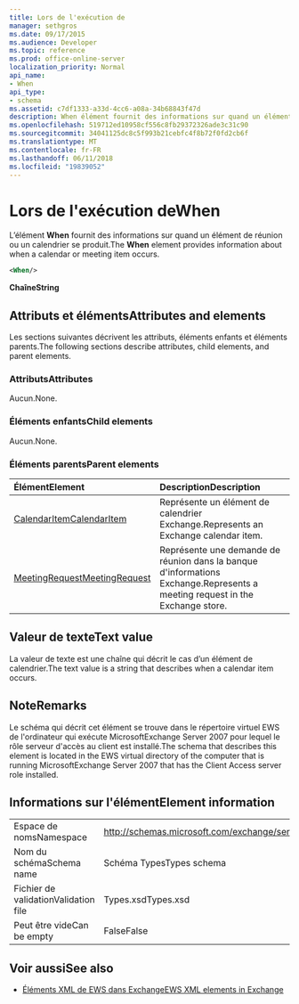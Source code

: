 ```yaml
---
title: Lors de l'exécution de
manager: sethgros
ms.date: 09/17/2015
ms.audience: Developer
ms.topic: reference
ms.prod: office-online-server
localization_priority: Normal
api_name:
- When
api_type:
- schema
ms.assetid: c7df1333-a33d-4cc6-a08a-34b68843f47d
description: When élément fournit des informations sur quand un élément de calendrier ou une réunion se produit.
ms.openlocfilehash: 519712ed10958cf556c8fb29372326ade3c31c90
ms.sourcegitcommit: 34041125dc8c5f993b21cebfc4f8b72f0fd2cb6f
ms.translationtype: MT
ms.contentlocale: fr-FR
ms.lasthandoff: 06/11/2018
ms.locfileid: "19839052"
---
```

# <a name="when"></a><span data-ttu-id="73659-103">Lors de l'exécution de</span><span class="sxs-lookup"><span data-stu-id="73659-103">When</span></span>

<span data-ttu-id="73659-104">L’élément **When** fournit des informations sur quand un élément de réunion ou un calendrier se produit.</span><span class="sxs-lookup"><span data-stu-id="73659-104">The **When** element provides information about when a calendar or meeting item occurs.</span></span> 
  
```xml
<When/>
```

 <span data-ttu-id="73659-105">**Chaîne**</span><span class="sxs-lookup"><span data-stu-id="73659-105">**String**</span></span>
## <a name="attributes-and-elements"></a><span data-ttu-id="73659-106">Attributs et éléments</span><span class="sxs-lookup"><span data-stu-id="73659-106">Attributes and elements</span></span>

<span data-ttu-id="73659-107">Les sections suivantes décrivent les attributs, éléments enfants et éléments parents.</span><span class="sxs-lookup"><span data-stu-id="73659-107">The following sections describe attributes, child elements, and parent elements.</span></span>
  
### <a name="attributes"></a><span data-ttu-id="73659-108">Attributs</span><span class="sxs-lookup"><span data-stu-id="73659-108">Attributes</span></span>

<span data-ttu-id="73659-109">Aucun.</span><span class="sxs-lookup"><span data-stu-id="73659-109">None.</span></span>
  
### <a name="child-elements"></a><span data-ttu-id="73659-110">Éléments enfants</span><span class="sxs-lookup"><span data-stu-id="73659-110">Child elements</span></span>

<span data-ttu-id="73659-111">Aucun.</span><span class="sxs-lookup"><span data-stu-id="73659-111">None.</span></span>
  
### <a name="parent-elements"></a><span data-ttu-id="73659-112">Éléments parents</span><span class="sxs-lookup"><span data-stu-id="73659-112">Parent elements</span></span>

|<span data-ttu-id="73659-113">**Élément**</span><span class="sxs-lookup"><span data-stu-id="73659-113">**Element**</span></span>|<span data-ttu-id="73659-114">**Description**</span><span class="sxs-lookup"><span data-stu-id="73659-114">**Description**</span></span>|
|:-----|:-----|
|[<span data-ttu-id="73659-115">CalendarItem</span><span class="sxs-lookup"><span data-stu-id="73659-115">CalendarItem</span></span>](calendaritem.md) <br/> |<span data-ttu-id="73659-116">Représente un élément de calendrier Exchange.</span><span class="sxs-lookup"><span data-stu-id="73659-116">Represents an Exchange calendar item.</span></span>  <br/> |
|[<span data-ttu-id="73659-117">MeetingRequest</span><span class="sxs-lookup"><span data-stu-id="73659-117">MeetingRequest</span></span>](meetingrequest.md) <br/> |<span data-ttu-id="73659-118">Représente une demande de réunion dans la banque d'informations Exchange.</span><span class="sxs-lookup"><span data-stu-id="73659-118">Represents a meeting request in the Exchange store.</span></span>  <br/> |
   
## <a name="text-value"></a><span data-ttu-id="73659-119">Valeur de texte</span><span class="sxs-lookup"><span data-stu-id="73659-119">Text value</span></span>

<span data-ttu-id="73659-120">La valeur de texte est une chaîne qui décrit le cas d’un élément de calendrier.</span><span class="sxs-lookup"><span data-stu-id="73659-120">The text value is a string that describes when a calendar item occurs.</span></span>
  
## <a name="remarks"></a><span data-ttu-id="73659-121">Note</span><span class="sxs-lookup"><span data-stu-id="73659-121">Remarks</span></span>

<span data-ttu-id="73659-122">Le schéma qui décrit cet élément se trouve dans le répertoire virtuel EWS de l'ordinateur qui exécute MicrosoftExchange Server 2007 pour lequel le rôle serveur d'accès au client est installé.</span><span class="sxs-lookup"><span data-stu-id="73659-122">The schema that describes this element is located in the EWS virtual directory of the computer that is running MicrosoftExchange Server 2007 that has the Client Access server role installed.</span></span>
  
## <a name="element-information"></a><span data-ttu-id="73659-123">Informations sur l'élément</span><span class="sxs-lookup"><span data-stu-id="73659-123">Element information</span></span>

|||
|:-----|:-----|
|<span data-ttu-id="73659-124">Espace de noms</span><span class="sxs-lookup"><span data-stu-id="73659-124">Namespace</span></span>  <br/> |http://schemas.microsoft.com/exchange/services/2006/types  <br/> |
|<span data-ttu-id="73659-125">Nom du schéma</span><span class="sxs-lookup"><span data-stu-id="73659-125">Schema name</span></span>  <br/> |<span data-ttu-id="73659-126">Schéma Types</span><span class="sxs-lookup"><span data-stu-id="73659-126">Types schema</span></span>  <br/> |
|<span data-ttu-id="73659-127">Fichier de validation</span><span class="sxs-lookup"><span data-stu-id="73659-127">Validation file</span></span>  <br/> |<span data-ttu-id="73659-128">Types.xsd</span><span class="sxs-lookup"><span data-stu-id="73659-128">Types.xsd</span></span>  <br/> |
|<span data-ttu-id="73659-129">Peut être vide</span><span class="sxs-lookup"><span data-stu-id="73659-129">Can be empty</span></span>  <br/> |<span data-ttu-id="73659-130">False</span><span class="sxs-lookup"><span data-stu-id="73659-130">False</span></span>  <br/> |
   
## <a name="see-also"></a><span data-ttu-id="73659-131">Voir aussi</span><span class="sxs-lookup"><span data-stu-id="73659-131">See also</span></span>



- [<span data-ttu-id="73659-132">Éléments XML de EWS dans Exchange</span><span class="sxs-lookup"><span data-stu-id="73659-132">EWS XML elements in Exchange</span></span>](ews-xml-elements-in-exchange.md)

